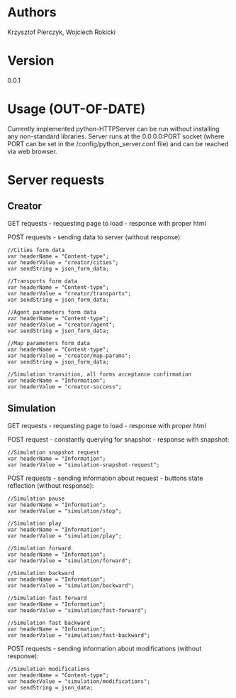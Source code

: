 # Authors
Krzysztof Pierczyk, Wojciech Rokicki

# Version
0.0.1

# Usage (OUT-OF-DATE)
Currently implemented python-HTTPServer can be run without
installing any non-standard libraries. Server runs at the
0.0.0.0:PORT socket (where PORT can be set in the 
/config/python_server.conf file) and can be reached via
web browser.

# Server requests

## Creator

GET requests - requesting page to load - response with proper html

POST requests - sending data to server (without response):

```
//Cities form data
var headerName = "Content-type";
var headerValue = "creator/cities";
var sendString = json_form_data;
```

```
//Transports form data
var headerName = "Content-type";
var headerValue = "creator/transports";
var sendString = json_form_data;
```

```
//Agent parameters form data
var headerName = "Content-type";
var headerValue = "creator/agent";
var sendString = json_form_data;
```

```
//Map parameters form data
var headerName = "Content-type";
var headerValue = "creator/map-params";
var sendString = json_form_data;
```

```
//Simulation transition, all forms acceptance confirmation
var headerName = "Information";
var headerValue = "creator-success";
```

## Simulation

GET requests - requesting page to load - response with proper html

POST request - constantly querying for snapshot  - response with snapshot:

```
//Simulation snapshot request
var headerName = "Information";
var headerValue = "simulation-snapshot-request";
```

POST requests - sending information about request - buttons state reflection (without response):

```
//Simulation pause
var headerName = "Information";
var headerValue = "simulation/stop";
```

```
//Simulation play
var headerName = "Information";
var headerValue = "simulation/play";
```

```
//Simulation forward
var headerName = "Information";
var headerValue = "simulation/forward";
```

```
//Simulation backward
var headerName = "Information";
var headerValue = "simulation/backward";
```

```
//Simulation fast forward
var headerName = "Information";
var headerValue = "simulation/fast-forward";
```

```
//Simulation fast backward
var headerName = "Information";
var headerValue = "simulation/fast-backward";
```

POST requests - sending information about modifications (without response):

```
//Simulation modifications
var headerName = "Content-type";
var headerValue = "simulation/modifications";
var sendString = json_data;
```